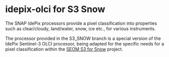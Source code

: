 idepix-olci for S3 Snow
=======================

The SNAP IdePix processors provide a pixel classification into properties such as clear/cloudy, land/water, snow, 
ice etc., for various instruments. 

The processor provided in the S3_SNOW branch is a special version of the IdePix Sentinel-3 OLCI processor, being adapted
for the specific needs for a pixel classification within the 
[SEOM S3 for Snow](http://seom.esa.int/page_project032.php) project.

